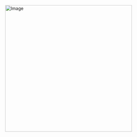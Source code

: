 <img width="408" alt="Image" src="https://github.com/user-attachments/assets/3e579291-628f-4e30-9250-81997166b9e1" />
